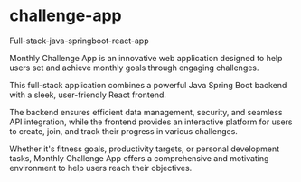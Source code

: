 # challenge-app
Full-stack-java-springboot-react-app

Monthly Challenge App is an innovative web application designed to help users set and achieve monthly goals through engaging challenges.

This full-stack application combines a powerful Java Spring Boot backend with a sleek, user-friendly React frontend.

The backend ensures efficient data management, security, and seamless API integration, while the frontend provides an interactive platform for users to create, join, and track their progress in various challenges.

Whether it's fitness goals, productivity targets, or personal development tasks, Monthly Challenge App offers a comprehensive and motivating environment to help users reach their objectives.

